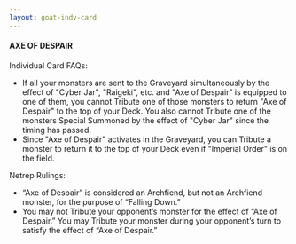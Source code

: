 ```yaml
---
layout: goat-indv-card
---
```


#### AXE OF DESPAIR

Individual Card FAQs:

*   If all your monsters are sent to the Graveyard simultaneously by the effect of "Cyber Jar", "Raigeki", etc. and "Axe of Despair" is equipped to one of them, you cannot Tribute one of those monsters to return "Axe of Despair" to the top of your Deck. You also cannot Tribute one of the monsters Special Summoned by the effect of "Cyber Jar" since the timing has passed.
*   Since "Axe of Despair" activates in the Graveyard, you can Tribute a monster to return it to the top of your Deck even if "Imperial Order" is on the field.

Netrep Rulings:

*   “Axe of Despair” is considered an Archfiend, but not an Archfiend monster, for the purpose of “Falling Down.”
*   You may not Tribute your opponent’s monster for the effect of “Axe of Despair.” You may Tribute your monster during your opponent’s turn to satisfy the effect of “Axe of Despair.”